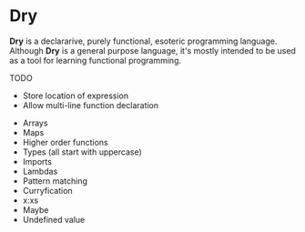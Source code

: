 # Dry
**Dry** is a declararive, purely functional, esoteric programming language. Although **Dry** is a general purpose language, it's mostly intended to be used as a tool for learning functional programming.

TODO
- Store location of expression
- Allow multi-line function declaration

* Arrays
* Maps
* Higher order functions
* Types (all start with uppercase)
* Imports
* Lambdas
* Pattern matching
* Curryfication
* x:xs
* Maybe
* Undefined value